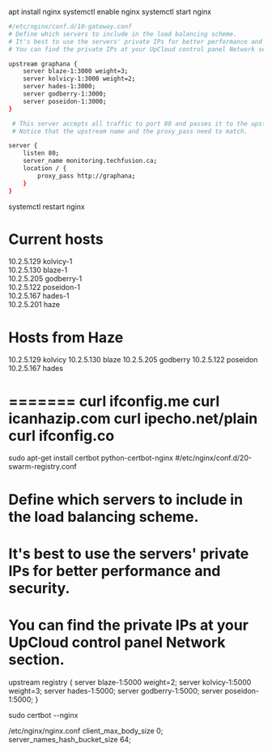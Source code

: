 apt install nginx
systemctl enable nginx
systemctl start nginx

```bash
#/etc/nginx/conf.d/10-gateway.conf
# Define which servers to include in the load balancing scheme.
# It's best to use the servers' private IPs for better performance and security.
# You can find the private IPs at your UpCloud control panel Network section.

upstream graphana {
    server blaze-1:3000 weight=3;
    server kolvicy-1:3000 weight=2;
    server hades-1:3000;
    server godberry-1:3000;
    server poseidon-1:3000;
}

 # This server accepts all traffic to port 80 and passes it to the upstream.
 # Notice that the upstream name and the proxy_pass need to match.

server {
    listen 80;
    server_name monitoring.techfusion.ca;
    location / {
        proxy_pass http://graphana;
    }
}
```

systemctl restart nginx


# Current hosts
10.2.5.129      kolvicy-1       
10.2.5.130      blaze-1         
10.2.5.205      godberry-1      
10.2.5.122      poseidon-1      
10.2.5.167      hades-1         
10.2.5.201	    haze

# Hosts from Haze
10.2.5.129      kolvicy
10.2.5.130      blaze
10.2.5.205      godberry
10.2.5.122      poseidon
10.2.5.167      hades

=======
curl ifconfig.me
curl icanhazip.com
curl ipecho.net/plain
curl ifconfig.co
===================

sudo apt-get install certbot python-certbot-nginx
#/etc/nginx/conf.d/20-swarm-registry.conf
# Define which servers to include in the load balancing scheme.
# It's best to use the servers' private IPs for better performance and security.
# You can find the private IPs at your UpCloud control panel Network section.

upstream registry {
    server blaze-1:5000 weight=2;
    server kolvicy-1:5000 weight=3;
    server hades-1:5000;
    server godberry-1:5000;
    server poseidon-1:5000;
}

sudo certbot --nginx

/etc/nginx/nginx.conf
  client_max_body_size 0;
  server_names_hash_bucket_size 64;